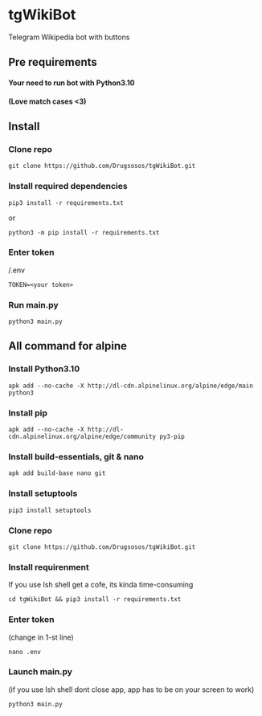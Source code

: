# tgWikiBot

Telegram Wikipedia bot with buttons

## Pre requirements

#### Your need to run bot with Python3.10

#### (Love match cases <3)

## Install

### Clone repo  

```
git clone https://github.com/Drugsosos/tgWikiBot.git
```

### Install required dependencies

```
pip3 install -r requirements.txt
```

or

```
python3 -m pip install -r requirements.txt
```

### Enter token

/.env

```
TOKEN=<your token>
```

### Run main.py

```
python3 main.py
```

## All command for alpine

### Install Python3.10

```
apk add --no-cache -X http://dl-cdn.alpinelinux.org/alpine/edge/main python3
```

### Install pip

```
apk add --no-cache -X http://dl-cdn.alpinelinux.org/alpine/edge/community py3-pip
```

### Install build-essentials, git & nano

```
apk add build-base nano git
```

### Install setuptools

```
pip3 install setuptools
```

### Clone repo

```
git clone https://github.com/Drugsosos/tgWikiBot.git
```

### Install requirenment

If you use Ish shell get a cofe, its kinda time-consuming

```
cd tgWikiBot && pip3 install -r requirements.txt
```

### Enter token

(change <your token> in 1-st line)

```
nano .env
```

### Launch main.py

(if you use Ish shell dont close app, app has to be on your screen to work)

```
python3 main.py
```
